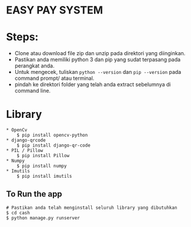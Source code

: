 # EASY PAY SYSTEM

# Steps:

* Clone atau download file zip dan unzip pada direktori yang diinginkan.
* Pastikan anda memiliki python 3 dan pip yang sudat terpasang pada perangkat anda.
* Untuk mengecek, tuliskan `python --version` dan `pip --version` pada command prompt/ atau terminal.
* pindah ke direktori folder yang telah anda extract sebelumnya di command line.

# Library
```
* OpenCv
    $ pip install opencv-python
* django-qrcode
    $ pip install django-qr-code
* PIL / Pillow
    $ pip install Pillow
* Numpy
    $ pip install numpy
* Imutils
    $ pip install imutils

```

## To Run the app
 ```
 # Pastikan anda telah menginstall seluruh library yang dibutuhkan
 $ cd cash
 $ python manage.py runserver

 ```
